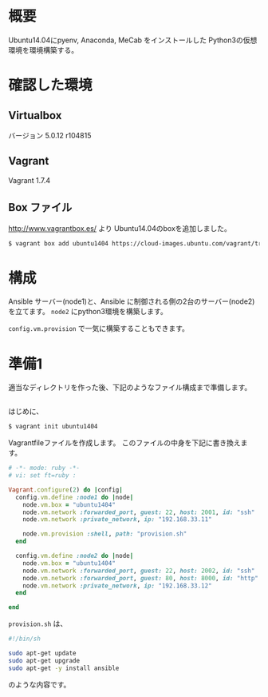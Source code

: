 # 概要

Ubuntu14.04にpyenv, Anaconda, MeCab をインストールした Python3の仮想環境を環境構築する。

# 確認した環境

## Virtualbox

バージョン 5.0.12 r104815

## Vagrant

Vagrant 1.7.4

## Box ファイル

http://www.vagrantbox.es/ より Ubuntu14.04のboxを追加しました。

```sh
$ vagrant box add ubuntu1404 https://cloud-images.ubuntu.com/vagrant/trusty/current/trusty-server-cloudimg-amd64-vagrant-disk1.box
```

# 構成

Ansible サーバー(node1)と、Ansible に制御される側の2台のサーバー(node2)を立てます。
`node2` にpython3環境を構築します。

`config.vm.provision` で一気に構築することもできます。

# 準備1

適当なディレクトリを作った後、下記のようなファイル構成まで準備します。
```sh

```

はじめに、

```sh
$ vagrant init ubuntu1404
```
Vagrantfileファイルを作成します。
このファイルの中身を下記に書き換えます。

```ruby
# -*- mode: ruby -*-
# vi: set ft=ruby :

Vagrant.configure(2) do |config|
  config.vm.define :node1 do |node|
    node.vm.box = "ubuntu1404"
    node.vm.network :forwarded_port, guest: 22, host: 2001, id: "ssh"
    node.vm.network :private_network, ip: "192.168.33.11"

    node.vm.provision :shell, path: "provision.sh"
  end

  config.vm.define :node2 do |node|
    node.vm.box = "ubuntu1404"
    node.vm.network :forwarded_port, guest: 22, host: 2002, id: "ssh"
    node.vm.network :forwarded_port, guest: 80, host: 8000, id: "http"
    node.vm.network :private_network, ip: "192.168.33.12"
  end

end
```

`provision.sh` は、
```sh
#!/bin/sh

sudo apt-get update
sudo apt-get upgrade
sudo apt-get -y install ansible
```
のような内容です。


